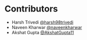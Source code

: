 # Contributors

* Harsh Trivedi [@harsh98trivedi](https://harsh98trivedi.github.io)
* Naveen Kharwar [@naveenkharwar](https://github.com/naveenkharwar)
* Akshat Gupta [@AkshatGupta11](https://github.com/Akshatgupta11)

